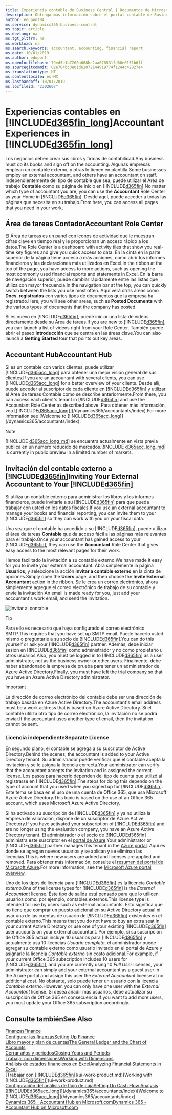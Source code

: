 ```yaml
---
title: Experiencia contable de Business Central | Documentos de Microsoft
description: Obtenga más información sobre el portal contable de Business Central y el Área de tareas contable que admite a los contadores internos y externos en la empresa cliente.
author: edupont04
ms.service: dynamics365-business-central
ms.topic: article
ms.devlang: na
ms.tgt_pltfrm: na
ms.workload: na
ms.search.keywords: accountant, accounting, financial report
ms.date: 10/01/2019
ms.author: edupont
ms.openlocfilehash: 79ed5e1b7200a668be2aa078531fd68e0131b6ff
ms.sourcegitcommit: 02e704bc3e01d62072144919774f1244c42827e4
ms.translationtype: HT
ms.contentlocale: es-MX
ms.lasthandoff: 10/01/2019
ms.locfileid: "2302607"
---
```

# <a name="accountant-experiences-in-included365fin_longincludesd365fin_long_mdmd"></a><span data-ttu-id="dc699-103">Experiencias contables en [!INCLUDE[d365fin_long](includes/d365fin_long_md.md)]</span><span class="sxs-lookup"><span data-stu-id="dc699-103">Accountant Experiences in [!INCLUDE[d365fin_long](includes/d365fin_long_md.md)]</span></span>
<span data-ttu-id="dc699-104">Los negocios deben crear sus libros y firmas de contabilidad.</span><span class="sxs-lookup"><span data-stu-id="dc699-104">Any business must do its books and sign off on the accounting.</span></span> <span data-ttu-id="dc699-105">Algunas empresas emplean un contable externo, y otras lo tienen en plantilla.</span><span class="sxs-lookup"><span data-stu-id="dc699-105">Some businesses employ an external accountant, and others have an accountant on staff.</span></span> <span data-ttu-id="dc699-106">Independientemente del tipo de contable que sea, puede utilizar el Área de trabajo **Contable** como su página de inicio en [!INCLUDE[d365fin](includes/d365fin_md.md)].</span><span class="sxs-lookup"><span data-stu-id="dc699-106">No matter which type of accountant you are, you can use the **Accountant** Role Center as your Home in [!INCLUDE[d365fin](includes/d365fin_md.md)].</span></span> <span data-ttu-id="dc699-107">Desde aquí, puede acceder a todas las páginas que necesita en su trabajo.</span><span class="sxs-lookup"><span data-stu-id="dc699-107">From here, you can access all pages that you need in your work.</span></span>  

## <a name="accountant-role-center"></a><span data-ttu-id="dc699-108">Área de tareas Contador</span><span class="sxs-lookup"><span data-stu-id="dc699-108">Accountant Role Center</span></span>
<span data-ttu-id="dc699-109">El Área de tareas es un panel con iconos de actividad que le muestran cifras clave en tiempo real y le proporcionan un acceso rápido a los datos.</span><span class="sxs-lookup"><span data-stu-id="dc699-109">The Role Center is a dashboard with activity tiles that show you real-time key figures and give you quick access to data.</span></span> <span data-ttu-id="dc699-110">En la cinta en la parte superior de la página tiene acceso a más acciones, como abrir los informes financieros y las declaraciones más utilizados en Excel.</span><span class="sxs-lookup"><span data-stu-id="dc699-110">In the ribbon at the top of the page, you have access to more actions, such as opening the most commonly used financial reports and statements in Excel.</span></span> <span data-ttu-id="dc699-111">En la barra de navegación superior, puede cambiar rápidamente entre las listas que utiliza con mayor frecuencia.</span><span class="sxs-lookup"><span data-stu-id="dc699-111">In the navigation bar at the top, you can quickly switch between the lists you use most often.</span></span> <span data-ttu-id="dc699-112">Aquí verá otras áreas como **Docs. registrados** con varios tipos de documentos que la empresa ha registrado.</span><span class="sxs-lookup"><span data-stu-id="dc699-112">Here, you will see other areas, such as **Posted Documents** with the various types of documents that the company has posted.</span></span>  

<span data-ttu-id="dc699-113">Si es nuevo en [!INCLUDE[d365fin](includes/d365fin_md.md)], puede iniciar una lista de videos directamente desde su Área de tareas.</span><span class="sxs-lookup"><span data-stu-id="dc699-113">If you are new to [!INCLUDE[d365fin](includes/d365fin_md.md)], you can launch a list of videos right from your Role Center.</span></span> <span data-ttu-id="dc699-114">También puede abrir el paseo **Introducción** que se centra en las áreas clave.</span><span class="sxs-lookup"><span data-stu-id="dc699-114">You can also launch a **Getting Started** tour that points out key areas.</span></span>  

## <a name="accountant-hub"></a><span data-ttu-id="dc699-115">Accountant Hub</span><span class="sxs-lookup"><span data-stu-id="dc699-115">Accountant Hub</span></span>
<span data-ttu-id="dc699-116">Si es un contable con varios clientes, puede utilizar [!INCLUDE[d365acc_long](includes/d365acc_long_md.md)] para obtener una mejor visión general de sus clientes.</span><span class="sxs-lookup"><span data-stu-id="dc699-116">If you are an accountant with several clients, you can use [!INCLUDE[d365acc_long](includes/d365acc_long_md.md)] for a better overview of your clients.</span></span> <span data-ttu-id="dc699-117">Desde allí, puede acceder al suscriptor de cada cliente en [!INCLUDE[d365fin](includes/d365fin_md.md)] y utilizar el Área de tareas Contable como se describe anteriormente.</span><span class="sxs-lookup"><span data-stu-id="dc699-117">From there, you can access each client's tenant in [!INCLUDE[d365fin](includes/d365fin_md.md)] and use the Accountant Role Center as described above.</span></span> <span data-ttu-id="dc699-118">Para obtener más información, vea [[!INCLUDE[d365acc_long](includes/d365acc_long_md.md)]](/dynamics365/accountants/index).</span><span class="sxs-lookup"><span data-stu-id="dc699-118">For more information see [Welcome to [!INCLUDE[d365acc_long](includes/d365acc_long_md.md)]](/dynamics365/accountants/index).</span></span>  

> [!NOTE]
> <span data-ttu-id="dc699-119">[!INCLUDE [d365acc_long_md](includes/d365acc_long_md.md)] se encuentra actualmente en vista previa pública en un número reducido de mercados.</span><span class="sxs-lookup"><span data-stu-id="dc699-119">[!INCLUDE [d365acc_long_md](includes/d365acc_long_md.md)] is currently in public preview in a limited number of markets.</span></span>

## <a name="inviting-your-external-accountant-to-your-included365finincludesd365fin_mdmd"></a><span data-ttu-id="dc699-120">Invitación del contable externo a [!INCLUDE[d365fin](includes/d365fin_md.md)]</span><span class="sxs-lookup"><span data-stu-id="dc699-120">Inviting Your External Accountant to Your [!INCLUDE[d365fin](includes/d365fin_md.md)]</span></span>
<span data-ttu-id="dc699-121">Si utiliza un contable externo para administrar los libros y los informes financieros, puede invitarle a su [!INCLUDE[d365fin](includes/d365fin_md.md)] para que pueda trabajar con usted en los datos fiscales.</span><span class="sxs-lookup"><span data-stu-id="dc699-121">If you use an external accountant to manage your books and financial reporting, you can invite them to your [!INCLUDE[d365fin](includes/d365fin_md.md)] so they can work with you on your fiscal data.</span></span>

<span data-ttu-id="dc699-122">Una vez que el contable ha accedido a su [!INCLUDE[d365fin](includes/d365fin_md.md)], puede utilizar el área de tareas **Contable** que da acceso fácil a las páginas más relevantes para el trabajo.</span><span class="sxs-lookup"><span data-stu-id="dc699-122">Once your accountant has gained access to your [!INCLUDE[d365fin](includes/d365fin_md.md)], they can use the **Accountant** Role Center that gives easy access to the most relevant pages for their work.</span></span>  

<span data-ttu-id="dc699-123">Hemos facilitado la invitación a su contable externo.</span><span class="sxs-lookup"><span data-stu-id="dc699-123">We have made it easy for you to invite your external accountant.</span></span> <span data-ttu-id="dc699-124">Abra simplemente la página **Usuarios**, y seleccione la acción **Invitar a contable externo** en la cinta de opciones.</span><span class="sxs-lookup"><span data-stu-id="dc699-124">Simply open the **Users** page, and then choose the **Invite External Accountant** action in the ribbon.</span></span> <span data-ttu-id="dc699-125">Se le crea un correo electrónico, ahora simplemente agregue el correo electrónico de trabajo de su contable y envíe la invitación.</span><span class="sxs-lookup"><span data-stu-id="dc699-125">An email is made ready for you, just add your accountant's work email, and send the invitation.</span></span>  

![Invitar al contable](./media/finance-invite-accountant/invite-accountant.png)

> [!TIP]  
> <span data-ttu-id="dc699-127">Para ello es necesario que haya configurado el correo electrónico SMTP.</span><span class="sxs-lookup"><span data-stu-id="dc699-127">This requires that you have set up SMTP email.</span></span> <span data-ttu-id="dc699-128">Puede hacerlo usted mismo o preguntarle a su socio de [!INCLUDE[d365fin](includes/d365fin_md.md)].</span><span class="sxs-lookup"><span data-stu-id="dc699-128">You can do this yourself or ask your [!INCLUDE[d365fin](includes/d365fin_md.md)] partner.</span></span> <span data-ttu-id="dc699-129">Además, debe iniciar sesión en [!INCLUDE[d365fin](includes/d365fin_md.md)] como administrador y no como propietario u otros usuarios.</span><span class="sxs-lookup"><span data-stu-id="dc699-129">Also, you must be logged in to [!INCLUDE[d365fin](includes/d365fin_md.md)] as a user administrator, not as the business owner or other users.</span></span> <span data-ttu-id="dc699-130">Finalmente, debe haber abandonado la empresa de prueba para tener un administrador de Azure Active Directory.</span><span class="sxs-lookup"><span data-stu-id="dc699-130">Finally, you must have left the trial company so that you have an Azure Active Directory administrator.</span></span>  

> [!IMPORTANT]  
> <span data-ttu-id="dc699-131">La dirección de correo electrónico del contable debe ser una dirección de trabajo basada en Azure Active Directory.</span><span class="sxs-lookup"><span data-stu-id="dc699-131">The accountant's email address must be a work address that is based on Azure Active Directory.</span></span> <span data-ttu-id="dc699-132">Si el contable utiliza otro tipo de correo electrónico, la invitación no se podrá enviar.</span><span class="sxs-lookup"><span data-stu-id="dc699-132">If the accountant uses another type of email, then the invitation cannot be sent.</span></span>  

### <a name="separate-license"></a><span data-ttu-id="dc699-133">Licencia independiente</span><span class="sxs-lookup"><span data-stu-id="dc699-133">Separate License</span></span>
<span data-ttu-id="dc699-134">En segundo plano, el contable se agrega a su suscriptor de Active Directory.</span><span class="sxs-lookup"><span data-stu-id="dc699-134">Behind the scenes, the accountant is added to your Active Directory tenant.</span></span> <span data-ttu-id="dc699-135">Su administrador puede verificar que el contable acepta la invitación y se le asigna la licencia correcta.</span><span class="sxs-lookup"><span data-stu-id="dc699-135">Your administrator can verify that the accountant accepts the invitation and is assigned the correct license.</span></span> <span data-ttu-id="dc699-136">Los pasos para hacerlo dependen del tipo de cuenta que utilizó al registrarse en [!INCLUDE[d365fin](includes/d365fin_md.md)].</span><span class="sxs-lookup"><span data-stu-id="dc699-136">The steps for doing this depends on the type of account that you used when you signed up for [!INCLUDE[d365fin](includes/d365fin_md.md)].</span></span> <span data-ttu-id="dc699-137">Este tema se basa en el uso de una cuenta de Office 365, que usa Microsoft Azure Active Directory.</span><span class="sxs-lookup"><span data-stu-id="dc699-137">This topic is based on the use of an Office 365 account, which uses Microsoft Azure Active Directory.</span></span>  

<span data-ttu-id="dc699-138">Si ha activado su suscripción de [!INCLUDE[d365fin](includes/d365fin_md.md)] y ya no utiliza la empresa de valoración, dispone de un suscriptor de Azure Active Directory.</span><span class="sxs-lookup"><span data-stu-id="dc699-138">If you have activated your subscription of [!INCLUDE[d365fin](includes/d365fin_md.md)] and are no longer using the evaluation company, you have an Azure Active Directory tenant.</span></span> <span data-ttu-id="dc699-139">El administrador o el socio de [!INCLUDE[d365fin](includes/d365fin_md.md)] administra este suscriptor en el [portal de Azure](https://portal.azure.com).</span><span class="sxs-lookup"><span data-stu-id="dc699-139">Your administrator or [!INCLUDE[d365fin](includes/d365fin_md.md)] partner manages this tenant in the [Azure portal](https://portal.azure.com).</span></span> <span data-ttu-id="dc699-140">Aquí es donde se agregan nuevos usuarios y se aplican y se eliminan las licencias.</span><span class="sxs-lookup"><span data-stu-id="dc699-140">This is where new users are added and licenses are applied and removed.</span></span> <span data-ttu-id="dc699-141">Para obtener más información, consulte el [resumen del portal de Microsoft Azure](https://docs.microsoft.com/en-us/azure/azure-portal-overview).</span><span class="sxs-lookup"><span data-stu-id="dc699-141">For more information, see the [Microsoft Azure portal overview](https://docs.microsoft.com/en-us/azure/azure-portal-overview).</span></span>  

<span data-ttu-id="dc699-142">Uno de los tipos de licencia para [!INCLUDE[d365fin](includes/d365fin_md.md)] es la licencia *Contable externo*.</span><span class="sxs-lookup"><span data-stu-id="dc699-142">One of the license types for [!INCLUDE[d365fin](includes/d365fin_md.md)] is the *External Accountant* license.</span></span> <span data-ttu-id="dc699-143">Este tipo de salida está pensado para que lo utilicen usuarios como, por ejemplo, contables externos.</span><span class="sxs-lookup"><span data-stu-id="dc699-143">This license type is intended for use by users such as external accountants.</span></span> <span data-ttu-id="dc699-144">Esto significa que no tiene que comprar un puesto adicional en su Active Directory actual ni usar una de las cuentas de usuario de [!INCLUDE[d365fin](includes/d365fin_md.md)] existentes en el contable externo.</span><span class="sxs-lookup"><span data-stu-id="dc699-144">This means that you do not have to buy an extra seat in your current Active Directory or use one of your existing [!INCLUDE[d365fin](includes/d365fin_md.md)] user accounts on your external accountant.</span></span> <span data-ttu-id="dc699-145">Por ejemplo, si su suscripción de Office 365 actual incluye 10 usuarios para [!INCLUDE[d365fin](includes/d365fin_md.md)] y actualmente usa 10 licencias *Usuario completo*, el administrador puede agregar su contable externo como usuario invitado en el portal de Azure y asignarle la licencia *Contable externo* sin costo adicional.</span><span class="sxs-lookup"><span data-stu-id="dc699-145">For example, if your current Office 365 subscription includes 10 users for [!INCLUDE[d365fin](includes/d365fin_md.md)], and you are currently using 10 *Full User* licenses, your administrator can simply add your external accountant as a guest user in the Azure portal and assign this user the *External Accountant* license at no additional cost.</span></span> <span data-ttu-id="dc699-146">No obstante, solo puede tener un usuario con la licencia *Contable externo*.</span><span class="sxs-lookup"><span data-stu-id="dc699-146">However, you can only have one user with the *External Accountant* license.</span></span> <span data-ttu-id="dc699-147">Si desea añadir más usuarios, debe actualizar su suscripción de Office 365 en consecuencia.</span><span class="sxs-lookup"><span data-stu-id="dc699-147">If you want to add more users, you must update your Office 365 subscription accordingly.</span></span>

## <a name="see-also"></a><span data-ttu-id="dc699-148">Consulte también</span><span class="sxs-lookup"><span data-stu-id="dc699-148">See Also</span></span>
[<span data-ttu-id="dc699-149">Finanzas</span><span class="sxs-lookup"><span data-stu-id="dc699-149">Finance</span></span>](finance.md)  
[<span data-ttu-id="dc699-150">Configurar las finanzas</span><span class="sxs-lookup"><span data-stu-id="dc699-150">Setting Up Finance</span></span>](finance-setup-finance.md)  
[<span data-ttu-id="dc699-151">Libro mayor y plan de cuentas</span><span class="sxs-lookup"><span data-stu-id="dc699-151">The General Ledger and the Chart of Accounts</span></span>](finance-general-ledger.md)  
[<span data-ttu-id="dc699-152">Cerrar años y periodos</span><span class="sxs-lookup"><span data-stu-id="dc699-152">Closing Years and Periods</span></span>](year-close-years-periods.md)  
[<span data-ttu-id="dc699-153">Trabajar con dimensiones</span><span class="sxs-lookup"><span data-stu-id="dc699-153">Working with Dimensions</span></span>](finance-dimensions.md)  
[<span data-ttu-id="dc699-154">Análisis de estados financieros en Excel</span><span class="sxs-lookup"><span data-stu-id="dc699-154">Analyzing Financial Statements in Excel</span></span>](finance-analyze-excel.md)  
<span data-ttu-id="dc699-155">[Trabajar con [!INCLUDE[d365fin](includes/d365fin_md.md)]](ui-work-product.md)</span><span class="sxs-lookup"><span data-stu-id="dc699-155">[Working with [!INCLUDE[d365fin](includes/d365fin_md.md)]](ui-work-product.md)</span></span>  
[<span data-ttu-id="dc699-156">Configuración del análisis de flujo de caja</span><span class="sxs-lookup"><span data-stu-id="dc699-156">Setting Up Cash Flow Analysis</span></span>](finance-setup-cash-flow-analyses.md)  
<span data-ttu-id="dc699-157">[[!INCLUDE[d365acc_long](includes/d365acc_long_md.md)]](/dynamics365/accountants/index)</span><span class="sxs-lookup"><span data-stu-id="dc699-157">[Welcome to [!INCLUDE[d365acc_long](includes/d365acc_long_md.md)]](/dynamics365/accountants/index)</span></span>  
[<span data-ttu-id="dc699-158">Dynamics 365 - Accountant Hub en Microsoft.com</span><span class="sxs-lookup"><span data-stu-id="dc699-158">Dynamics 365 - Accountant Hub on Microsoft.com</span></span>](https://www.microsoft.com/en-us/dynamics365/financial-insights-for-accountants)  
